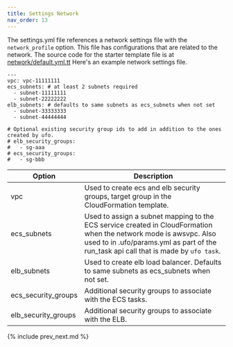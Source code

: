 ```yaml
---
title: Settings Network
nav_order: 13
---
```


The settings.yml file references a network settings file with the `network_profile` option. This file has configurations that are related to the network.  The source code for the starter template file is at [network/default.yml.tt](https://github.com/tongueroo/ufo/blob/master/lib/template/.ufo/settings/network/default.yml.tt)  Here's an example network settings file.

```
---
vpc: vpc-11111111
ecs_subnets: # at least 2 subnets required
  - subnet-11111111
  - subnet-22222222
elb_subnets: # defaults to same subnets as ecs_subnets when not set
  - subnet-33333333
  - subnet-44444444

# Optional existing security group ids to add in addition to the ones created by ufo.
# elb_security_groups:
#   - sg-aaa
# ecs_security_groups:
#   - sg-bbb
```

Option | Description
--- | ---
vpc | Used to create ecs and elb security groups, target group in the CloudFormation template.
ecs_subnets | Used to assign a subnet mapping to the ECS service created in CloudFormation when the network mode is awsvpc. Also used to in .ufo/params.yml as part of the run_task api call that is made by `ufo task`.
elb_subnets | Used to create elb load balancer.  Defaults to same subnets as ecs_subnets when not set.
ecs_security_groups | Additional security groups to associate with the ECS tasks.
elb_security_groups | Additional security groups to associate with the ELB.

{% include prev_next.md %}